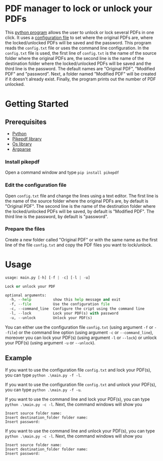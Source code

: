 # PDF manager to lock or unlock your PDFs

This [python program](https://github.com/MatteoOrlandini/PDF-Manager/blob/master/main.py) allows the user to unlock or lock several PDFs in one click. It uses a [configuration file](https://github.com/MatteoOrlandini/PDF-Manager/blob/master/config.txt) to set where the original PDFs are, where the locked/unlocked PDFs will be saved and the password. This program reads the `config.txt` file or uses the command line configuration. In the `config.txt` file is used, the first line of `config.txt` is the name of the source folder where the original PDFs are, the second line is the name of the destination folder where the locked/unlocked PDFs will be saved and the third line is the password. The default names are "Original PDF", "Modified PDF" and "password". Next, a folder named "Modified PDF" will be created if it doesn't already exist. Finally, the program prints out the number of PDF unlocked.

# Getting Started
## Prerequisites

* [Python](https://www.python.org/) 
* [Pikepdf library](https://pypi.org/project/pikepdf/)
* [Os library](https://docs.python.org/3/library/os.html)
* [Argparse](https://docs.python.org/3/library/argparse.html)

### Install pikepdf

Open a command window and type `pip install pikepdf`

### Edit the configuration file

Open `config.txt` file and change the lines using a text editor. The first line is the name of the source folder where the original PDFs are, by default is "Original PDF". The second line is the name of the destination folder where the locked/unlocked PDFs will be saved, by default is "Modified PDF". The third line is the password, by default is "password".

### Prepare the files

Create a new folder called "Original PDF" or with the same name as the first line of the file `config.txt` and copy the PDF files you want to lock/unlock.

# Usage
```python .\main.py -h
usage: main.py [-h] [-f | -c] [-l | -u]

Lock or unlock your PDF

optional arguments:
  -h, --help          show this help message and exit
  -f, --file          Use the configuration file
  -c, --command_line  Configure the cript using the command line
  -l, --lock          Lock your PDF(s) with password
  -u, --unlock        Unlock your PDF(s)
```

You can either use the configuration file `config.txt` (using argument `-f` or `--file`) or the command line option (using argument `-c` or `--command_line`), moreover you can lock your PDF(s) (using argument `-l` or `--lock`) or unlock your PDF(s) (using argument `-u` or `--unlock`).

## Example

If you want to use the configuration file `config.txt` and lock your PDF(s), you can type `python .\main.py -f -l`.

If you want to use the configuration file `config.txt` and unlock your PDF(s), you can type `python .\main.py -f -u`.

If you want to use the command line and lock your PDF(s), you can type `python .\main.py -c -l`. Next, the command windows will show you 
```
Insert source folder name:
Insert destination_folder folder name:
Insert password:
```

If you want to use the command line and unlock your PDF(s), you can type `python .\main.py -c -l`. Next, the command windows will show you 
```
Insert source folder name:
Insert destination_folder folder name:
Insert password:
```
